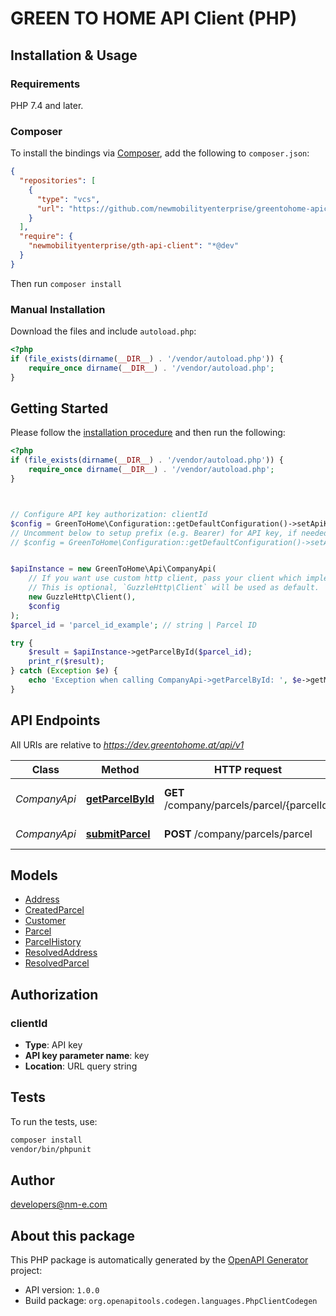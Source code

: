 # GREEN TO HOME API Client (PHP)


## Installation & Usage

### Requirements

PHP 7.4 and later.

### Composer

To install the bindings via [Composer](https://getcomposer.org/), add the following to `composer.json`:

```json
{
  "repositories": [
    {
      "type": "vcs",
      "url": "https://github.com/newmobilityenterprise/greentohome-apiclient-php.git"
    }
  ],
  "require": {
    "newmobilityenterprise/gth-api-client": "*@dev"
  }
}
```

Then run `composer install`

### Manual Installation

Download the files and include `autoload.php`:

```php
<?php
if (file_exists(dirname(__DIR__) . '/vendor/autoload.php')) {
    require_once dirname(__DIR__) . '/vendor/autoload.php';
}
```

## Getting Started

Please follow the [installation procedure](#installation--usage) and then run the following:

```php
<?php
if (file_exists(dirname(__DIR__) . '/vendor/autoload.php')) {
    require_once dirname(__DIR__) . '/vendor/autoload.php';
}



// Configure API key authorization: clientId
$config = GreenToHome\Configuration::getDefaultConfiguration()->setApiKey('key', 'YOUR_API_KEY');
// Uncomment below to setup prefix (e.g. Bearer) for API key, if needed
// $config = GreenToHome\Configuration::getDefaultConfiguration()->setApiKeyPrefix('key', 'Bearer');


$apiInstance = new GreenToHome\Api\CompanyApi(
    // If you want use custom http client, pass your client which implements `GuzzleHttp\ClientInterface`.
    // This is optional, `GuzzleHttp\Client` will be used as default.
    new GuzzleHttp\Client(),
    $config
);
$parcel_id = 'parcel_id_example'; // string | Parcel ID

try {
    $result = $apiInstance->getParcelById($parcel_id);
    print_r($result);
} catch (Exception $e) {
    echo 'Exception when calling CompanyApi->getParcelById: ', $e->getMessage(), PHP_EOL;
}

```

## API Endpoints

All URIs are relative to *https://dev.greentohome.at/api/v1*

Class | Method | HTTP request | Description
------------ | ------------- | ------------- | -------------
*CompanyApi* | [**getParcelById**](docs/Api/CompanyApi.md#getparcelbyid) | **GET** /company/parcels/parcel/{parcelId} | returns Parcel details by id
*CompanyApi* | [**submitParcel**](docs/Api/CompanyApi.md#submitparcel) | **POST** /company/parcels/parcel | submit new Parcel

## Models

- [Address](docs/Model/Address.md)
- [CreatedParcel](docs/Model/CreatedParcel.md)
- [Customer](docs/Model/Customer.md)
- [Parcel](docs/Model/Parcel.md)
- [ParcelHistory](docs/Model/ParcelHistory.md)
- [ResolvedAddress](docs/Model/ResolvedAddress.md)
- [ResolvedParcel](docs/Model/ResolvedParcel.md)

## Authorization

### clientId

- **Type**: API key
- **API key parameter name**: key
- **Location**: URL query string


## Tests

To run the tests, use:

```bash
composer install
vendor/bin/phpunit
```

## Author

developers@nm-e.com

## About this package

This PHP package is automatically generated by the [OpenAPI Generator](https://openapi-generator.tech) project:

- API version: `1.0.0`
- Build package: `org.openapitools.codegen.languages.PhpClientCodegen`
